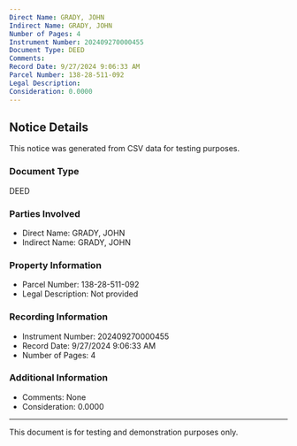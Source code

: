 ```yaml
---
Direct Name: GRADY, JOHN
Indirect Name: GRADY, JOHN
Number of Pages: 4
Instrument Number: 202409270000455
Document Type: DEED
Comments: 
Record Date: 9/27/2024 9:06:33 AM
Parcel Number: 138-28-511-092
Legal Description: 
Consideration: 0.0000
---
```


## Notice Details

This notice was generated from CSV data for testing purposes.

### Document Type
DEED

### Parties Involved
- Direct Name: GRADY, JOHN
- Indirect Name: GRADY, JOHN

### Property Information
- Parcel Number: 138-28-511-092
- Legal Description: Not provided

### Recording Information
- Instrument Number: 202409270000455
- Record Date: 9/27/2024 9:06:33 AM
- Number of Pages: 4

### Additional Information
- Comments: None
- Consideration: 0.0000

---

This document is for testing and demonstration purposes only.
